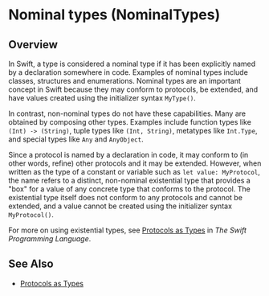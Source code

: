 # Nominal types (NominalTypes)

## Overview

In Swift, a type is considered a nominal type if it has been explicitly named by a declaration somewhere in code. Examples of nominal types include classes, structures and enumerations. Nominal types are an important concept in Swift because they may conform to protocols, be extended, and have values created using the initializer syntax `MyType()`.

In contrast, non-nominal types do not have these capabilities. Many are obtained by composing other types. Examples include function types like `(Int) -> (String)`, tuple types like `(Int, String)`, metatypes like `Int.Type`, and special types like `Any` and `AnyObject`.

Since a protocol is named by a declaration in code, it may conform to (in other words, refine) other protocols and it may be extended. However, when written as the type of a constant or variable such as `let value: MyProtocol`, the name refers to a distinct, non-nominal existential type that provides a "box" for a value of any concrete type that conforms to the protocol. The existential type itself does not conform to any protocols and cannot be extended, and a value cannot be created using the initializer syntax `MyProtocol()`.

For more on using existential types, see [Protocols as Types][protocols-as-types] in _The Swift Programming Language_.

## See Also

- [Protocols as Types][protocols-as-types]

[protocols-as-types]: https://docs.swift.org/swift-book/documentation/the-swift-programming-language/protocols#Protocols-as-Types
